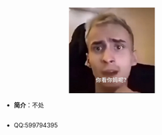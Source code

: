 

<p align="center">
  <img src="SeeYouMother.jpg" width="200" height="200"/>
</p>

- **简介**：不处
<h2 align="center"></h2>

- QQ:599794395
